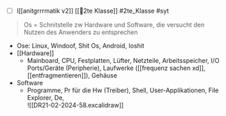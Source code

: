 - [ ] l[[anitgrrrmatik v2]] [[🥲2te Klasse]] #2te_Klasse #syt 

> Os = Schnitstelle zw Hardware und Software, die versucht den Nutzen des Anwenders zu entsprechen
- Ose: Linux, Windoof, Shit Os, Android, Ioshit
- [[Hardware]]
	- Mainboard, CPU, Festplatten, Lüfter, Netzteile, Arbeitsspeicher, I/O Ports/Geräte (Peripherie), Laufwerke ([[frequenz sachen xd]],[[entfragmentieren]]), Gehäuse  
- Software
	- Programme, Pr für die Hw (Treiber), Shell, User-Applikationen, File Explorer, De,    
![[DR21-02-2024-58.excalidraw]]
